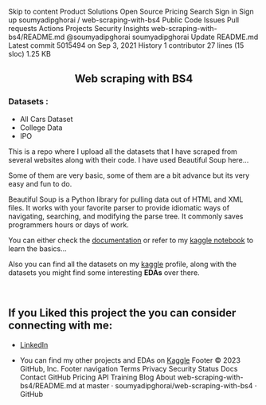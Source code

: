 Skip to content
Product
Solutions
Open Source
Pricing
Search
Sign in
Sign up
soumyadipghorai
/
web-scraping-with-bs4
Public
Code
Issues
Pull requests
Actions
Projects
Security
Insights
web-scraping-with-bs4/README.md
@soumyadipghorai
soumyadipghorai Update README.md
Latest commit 5015494 on Sep 3, 2021
 History
 1 contributor
27 lines (15 sloc)  1.25 KB
 

## <p align = center>Web scraping with BS4<p>

 ###  Datasets : 
 * All Cars Dataset
 * College Data 
 * IPO 
  
This is a repo where I upload all the datasets that I have scraped from several websites along with their code. I have used Beautiful Soup here... 
  
Some of them are very basic, some of them are a bit advance but its very easy and fun to do. 
  
  Beautiful Soup is a Python library for pulling data out of HTML and XML files. It works with your favorite parser to provide idiomatic ways of navigating, searching, and modifying the parse tree. It commonly saves programmers hours or days of work. 
  
  You can either check the [documentation](https://www.crummy.com/software/BeautifulSoup/bs4/doc/) or refer to my [kaggle notebook](https://www.kaggle.com/soumyadipghorai/web-scrapping-with-bs4-part-1) to learn the basics...
  
  
Also you can find all the datasets on my [kaggle](https://www.kaggle.com/soumyadipghorai) profile, along with the datasets you might find some interesting **EDAs** over there. 


 <br>
  
<!-- ![kaggle](kaggle.png) -->
 
## If you Liked this project the you can consider connecting with me:
* [LinkedIn](https://www.linkedin.com/in/soumyadip-ghorai/) 

* You can find my other projects and EDAs on [Kaggle](https://www.kaggle.com/soumyadipghorai)
Footer
© 2023 GitHub, Inc.
Footer navigation
Terms
Privacy
Security
Status
Docs
Contact GitHub
Pricing
API
Training
Blog
About
web-scraping-with-bs4/README.md at master · soumyadipghorai/web-scraping-with-bs4 · GitHub 